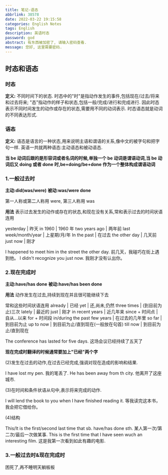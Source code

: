```yaml
---
title: 笔记-语态
abbrlink: 38578
date: 2022-03-22 19:15:58
categories: English Notes
tags: English
description: 英语时态
password: god
abstract: 有东西被加密了, 请输入密码查看.
message: 您好, 这里需要密码.
---
```


## 时态和语态

### 时态

**定义:** 不同时间下的状态.
时态中的"时"是指动作发生的事件,包括现在/过去/将来和过去将来;
"态"指动作的样子和状态,包括一般/完成/进行和完成进行.
因此时态表示不同时间发生的动作或存在的状态,需要用不同的动词表示.
时态语态就是动词的不同表达形式.

### 语态

**定义:** 语态是语言的一种状态,用来说明主语和谓语的关系,像中文的被字句和把字句一样.
英语一共就两种语态:主动语态和被动语态.

**当 be 动词后跟的是形容词或者名词的时候,单独一个 be 动词是谓语动词,当 be 动词后又 doing 或者 done 时,be+doing/be+done 作为一个整体构成谓语动词**

### 1.一般过去时

**主动:did(was/were)**
**被动:was/were done**

第一人称或第二人称用 were, 第三人称用 was

**用法**
表示过去发生的动作或存在的状态,和现在没有关系,常和表示过去的时间状语连用

yesterday | 昨天
in 1960 | 1960 年
two years ago | 两年前
last week/month/year | 上星期/月/年
In the past | 在过去
the other day | 几天前
just now | 刚才

I happened to meet him in the street the other day.
前几天，我碰巧在街上遇到他。
I didn't recognize you just now.
我刚才没有认出你。

### 2.现在完成时

**主动:have/has done**
**被动:have/has been done**

**用法**
动作发生在过去,持续到现在并且很可能继续下去

常和这些时间状语连用
already | 已经
yet | 还,尚未,仍然
three times | (到目前为止)三次
lately | 最近的
just | 刚才
in recent years | 近几年来
since + 时间点 | 自从...以来
for + 时间段
in/during the past few years | 在过去的几年里
so far | 到目前为止
up to now | 到目前为止/直到现在(一般放在句首)
till now | 到目前为止/直到现在

The conference has lasted for five days.
这场会议已经持续了五天了

**现在完成时翻译的时候通常要加上"已经"两个字**

(2)发生在过去的动作,在过去已经完成,强调对现在造成的影响和结果.

I have lost my pen.
我的笔丢了.
He has been away from th city.
他离开了这座城市.

(3)在时间和条件状语从句中,表示将来完成的动作.

I will lend the book to you when I have finished reading it.
等我读完这本书，我会把它借给你。

(4)结构

This/It is the first/second last time that sb. have/has done sth.
某人第一次/第二次/最后一次做某事.
This is the first time that I have seen wuch an interesting film.
这是我第一次看到如此有趣的电影.

### 3.一般过去时&现在完成时

困死了,再不睡明天躺板板

